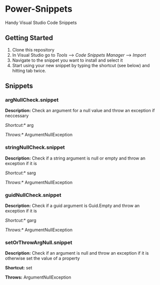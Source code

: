 # Power-Snippets
Handy Visual Studio Code Snippets

## Getting Started
1. Clone this repository
2. In Visual Studio go to *Tools* --> *Code Snippets Manager* --> *Import*
3. Navigate to the snippet you want to install and select it
4. Start using your new snippet by typing the shortcut (see below) and hitting tab twice.

## Snippets
### argNullCheck.snippet
**Description:** Check an argument for a null value and throw an exception if neccessary

*Shortcut:** arg

*Throws:** ArgumentNullException

### stringNullCheck.snippet
**Description:** Check if a string argument is null or empty and throw an exception if it is

*Shortcut:** sarg

*Throws:** ArgumentNullException

### guidNullCheck.snippet
**Description:** Check if a guid argument is Guid.Empty and throw an exception if it is

*Shortcut:** garg

*Throws:** ArgumentNullException

### setOrThrowArgNull.snippet
**Description:** Check if an argument is null and throw an exception if it is otherwise set the value of a property 

**Shortcut:** set

**Throws:** ArgumentNullException